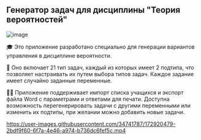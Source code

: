  ## Генератор задач для дисциплины "Теория вероятностей"
 ![image](https://user-images.githubusercontent.com/96076243/161138619-b0b1fc6a-d977-4b95-b6f5-ce1f6a3f2771.png)
 
🎓 Это приложение разработано специально для генерации вариантов управления в дисциплине вероятности.

🔢 Оно включает 21 тип задач, каждый из которых имеет 2 подтипа, что позволяет настраивать их путем выбора типов задач. Каждое задание имеет случайно заданные переменные.

🧑‍💼 Приложение поддерживает импорт списка учащихся и экспорт файла Word с параметрами и ответами для печати. Доступна возможность перегенерировать задачи с другими переменными или изменить их подтипы, при желании можно добавить новые задачи.

https://user-images.githubusercontent.com/34741787/172920479-2bdf9f60-6f7a-4e46-a974-b736dc6fef5c.mp4


